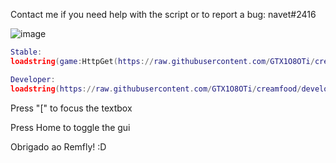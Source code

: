 Contact me if you need help with the script or to report a bug: navet#2416

![image](https://user-images.githubusercontent.com/83888350/130711425-fd5e4cb4-1f96-44ea-b59d-f1507f7870a1.png)

```lua
Stable:
loadstring(game:HttpGet(https://raw.githubusercontent.com/GTX1O8OTi/creamfood/stable/script.lua))()

Developer:
loadstring(https://raw.githubusercontent.com/GTX1O8OTi/creamfood/developer/script.lua))()
```

Press "[" to focus the textbox

Press Home to toggle the gui

Obrigado ao Remfly! :D
